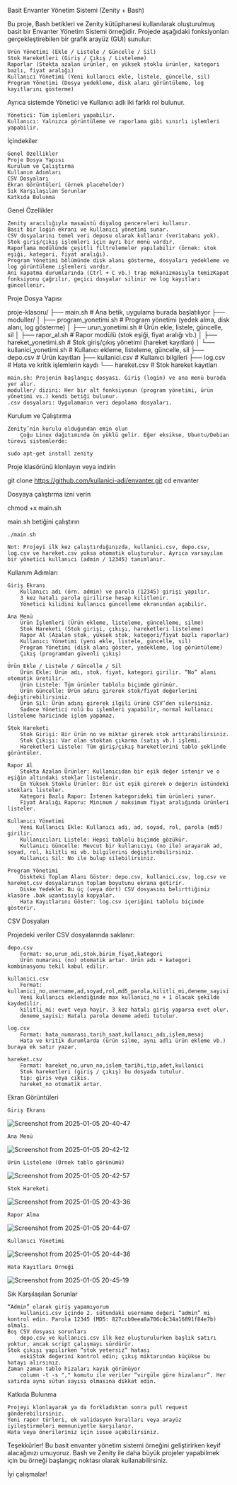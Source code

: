 Basit Envanter Yönetim Sistemi (Zenity + Bash)

Bu proje, Bash betikleri ve Zenity kütüphanesi kullanılarak oluşturulmuş basit bir Envanter Yönetim Sistemi örneğidir. Projede aşağıdaki fonksiyonları gerçekleştirebilen bir grafik arayüz (GUI) sunulur:

    Ürün Yönetimi (Ekle / Listele / Güncelle / Sil)
    Stok Hareketleri (Giriş / Çıkış / Listeleme)
    Raporlar (Stokta azalan ürünler, en yüksek stoklu ürünler, kategori bazlı, fiyat aralığı)
    Kullanıcı Yönetimi (Yeni kullanıcı ekle, listele, güncelle, sil)
    Program Yönetimi (Dosya yedekleme, disk alanı görüntüleme, log kayıtlarını gösterme)

Ayrıca sistemde Yönetici ve Kullanıcı adlı iki farklı rol bulunur.

    Yönetici: Tüm işlemleri yapabilir.
    Kullanıcı: Yalnızca görüntüleme ve raporlama gibi sınırlı işlemleri yapabilir.

İçindekiler

    Genel Özellikler
    Proje Dosya Yapısı
    Kurulum ve Çalıştırma
    Kullanım Adımları
    CSV Dosyaları
    Ekran Görüntüleri (örnek placeholder)
    Sık Karşılaşılan Sorunlar
    Katkıda Bulunma

Genel Özellikler

    Zenity aracılığıyla masaüstü diyalog pencereleri kullanır.
    Basit bir login ekranı ve kullanıcı yönetimi sunar.
    CSV dosyalarını temel veri deposu olarak kullanır (veritabanı yok).
    Stok giriş/çıkış işlemleri için ayrı bir menü vardır.
    Raporlama modülünde çeşitli filtrelemeler yapılabilir (örnek: stok eşiği, kategori, fiyat aralığı).
    Program Yönetimi bölümünde disk alanı gösterme, dosyaları yedekleme ve log görüntüleme işlemleri vardır.
    Ani kapatma durumlarında (Ctrl + C vb.) trap mekanizmasıyla temizKapat fonksiyonu çağrılır, geçici dosyalar silinir ve log kayıtları güncellenir.

Proje Dosya Yapısı

proje-klasoru/
├── main.sh                       # Ana betik, uygulama burada başlatılıyor
├── moduller/
│   ├── program_yonetimi.sh       # Program yönetimi (yedek alma, disk alanı, log gösterme)
│   ├── urun_yonetimi.sh          # Ürün ekle, listele, güncelle, sil
│   ├── rapor_al.sh              # Rapor modülü (stok eşiği, fiyat aralığı vb.)
│   ├── hareket_yonetimi.sh       # Stok giriş/çıkış yönetimi (hareket kayıtları)
│   └── kullanici_yonetimi.sh     # Kullanıcı ekleme, listeleme, güncelle, sil
├── depo.csv                      # Ürün kayıtları
├── kullanici.csv                 # Kullanıcı bilgileri
├── log.csv                       # Hata ve kritik işlemlerin kaydı
└── hareket.csv                   # Stok hareket kayıtları

    main.sh: Projenin başlangıç dosyası. Giriş (login) ve ana menü burada yer alır.
    moduller/ dizini: Her bir alt fonksiyonun (program yönetimi, ürün yönetimi vs.) kendi betiği bulunur.
    .csv dosyaları: Uygulamanın veri depolama dosyaları.

Kurulum ve Çalıştırma

    Zenity’nin kurulu olduğundan emin olun
        Çoğu Linux dağıtımında ön yüklü gelir. Eğer eksikse, Ubuntu/Debian türevi sistemlerde:

    sudo apt-get install zenity

Proje klasörünü klonlayın veya indirin

git clone https://github.com/kullanici-adi/envanter.git
cd envanter

Dosyaya çalıştırma izni verin

chmod +x main.sh

main.sh betiğini çalıştırın

    ./main.sh

    Not: Projeyi ilk kez çalıştırdığınızda, kullanici.csv, depo.csv, log.csv ve hareket.csv yoksa otomatik oluşturulur. Ayrıca varsayılan bir yönetici kullanıcı (admin / 12345) tanımlanır.

Kullanım Adımları

    Giriş Ekranı
        Kullanıcı adı (örn. admin) ve parola (12345) girişi yapılır.
        3 kez hatalı parola girilirse hesap kilitlenir.
        Yönetici kilidini kullanıcı güncelleme ekranından açabilir.

    Ana Menü
        Ürün İşlemleri (Ürün ekleme, listeleme, güncelleme, silme)
        Stok Hareketi (Stok girişi, çıkışı, hareketleri listeleme)
        Rapor Al (Azalan stok, yüksek stok, kategori/fiyat bazlı raporlar)
        Kullanıcı Yönetimi (yeni ekle, listele, güncelle, sil)
        Program Yönetimi (disk alanı göster, yedekleme, log görüntüleme)
        Çıkış (programdan güvenli çıkış)

    Ürün Ekle / Listele / Güncelle / Sil
        Ürün Ekle: Ürün adı, stok, fiyat, kategori girilir. “No” alanı otomatik üretilir.
        Ürün Listele: Tüm ürünler tablolu biçimde görünür.
        Ürün Güncelle: Ürün adını girerek stok/fiyat değerlerini değiştirebilirsiniz.
        Ürün Sil: Ürün adını girerek ilgili ürünü CSV’den silersiniz.
        Sadece Yönetici rolü bu işlemleri yapabilir, normal kullanıcı listeleme haricinde işlem yapamaz.

    Stok Hareketi
        Stok Girişi: Bir ürün no ve miktar girerek stok arttırabilirsiniz.
        Stok Çıkışı: Var olan stoktan çıkarma (satış vb.) işlemi.
        Hareketleri Listele: Tüm giriş/çıkış hareketlerini tablo şeklinde görüntüler.

    Rapor Al
        Stokta Azalan Ürünler: Kullanıcıdan bir eşik değer istenir ve o eşiğin altındaki stoklar listelenir.
        En Yüksek Stoklu Ürünler: Bir üst eşik girerek o değerin üstündeki stokları listeler.
        Kategori Bazlı Rapor: İstenen kategorideki tüm ürünleri sunar.
        Fiyat Aralığı Raporu: Minimum / maksimum fiyat aralığında ürünleri listeler.

    Kullanıcı Yönetimi
        Yeni Kullanıcı Ekle: Kullanıcı adı, ad, soyad, rol, parola (md5) girilir.
        Kullanıcıları Listele: Hepsi tablolu biçimde gözükür.
        Kullanıcı Güncelle: Mevcut bir kullanıcıyı (no ile) arayarak ad, soyad, rol, kilitli mi vb. bilgilerini değiştirebilirsiniz.
        Kullanıcı Sil: No ile bulup silebilirsiniz.

    Program Yönetimi
        Diskteki Toplam Alanı Göster: depo.csv, kullanici.csv, log.csv ve hareket.csv dosyalarının toplam boyutunu ekrana getirir.
        Diske Yedekle: Bu üç (veya dört) CSV dosyasını belirttiğiniz klasöre .bak uzantısıyla kopyalar.
        Hata Kayıtlarını Göster: log.csv içeriğini tablolu biçimde gösterir.

CSV Dosyaları

Projedeki veriler CSV dosyalarında saklanır:

    depo.csv
        Format: no,urun_adi,stok,birim_fiyat,kategori
        Ürün numarası (no) otomatik artar. Ürün adı + kategori kombinasyonu tekil kabul edilir.

    kullanici.csv
        Format: kullanici_no,username,ad,soyad,rol,md5_parola,kilitli_mi,deneme_sayisi
        Yeni kullanıcı eklendiğinde max kullanici_no + 1 olacak şekilde kaydedilir.
        kilitli_mi: evet veya hayir. 3 kez hatalı giriş yaparsa evet olur.
        deneme_sayisi: Hatalı parola deneme adedi tutulur.

    log.csv
        Format: hata_numarası,tarih_saat,kullanıcı_adı,işlem,mesaj
        Hata ve kritik durumlarda (ürün silme, aynı adlı ürün ekleme vb.) buraya ek satır yazar.

    hareket.csv
        Format: hareket_no,urun_no,islem_tarihi,tip,adet,kullanici
        Stok hareketleri (giriş / çıkış) bu dosyada tutulur.
        tip: giris veya cikis.
        hareket_no otomatik artar.

Ekran Görüntüleri

    Giriş Ekranı
![Screenshot from 2025-01-05 20-40-47](https://github.com/user-attachments/assets/befa6f5f-c0e8-4510-be67-10e7215286b1)

    Ana Menü
![Screenshot from 2025-01-05 20-42-12](https://github.com/user-attachments/assets/f44d64ee-3711-40f5-9e55-678bfc57053f)

    Ürün Listeleme (Örnek tablo görünümü)
![Screenshot from 2025-01-05 20-42-57](https://github.com/user-attachments/assets/a98deaa4-bd58-4fa2-8707-2aab37e83ec6)

    Stok Hareketi
![Screenshot from 2025-01-05 20-43-36](https://github.com/user-attachments/assets/a21ce75f-fb3b-4df5-97f1-386702cc97b8)

    Rapor Alma
![Screenshot from 2025-01-05 20-44-07](https://github.com/user-attachments/assets/3587cb63-354a-4119-8bb0-ed092cee21b6)

    Kullanıcı Yönetimi
![Screenshot from 2025-01-05 20-44-36](https://github.com/user-attachments/assets/20ce2d87-d0e7-4400-b30b-0a1c5a81e99f)

    Hata Kayıtları Örneği
  ![Screenshot from 2025-01-05 20-45-19](https://github.com/user-attachments/assets/6a3cbd01-93a7-46ac-aa8e-6e6083704d58)
  

    

Sık Karşılaşılan Sorunlar

    “Admin” olarak giriş yapamıyorum
        kullanici.csv içinde 2. sütundaki username değeri “admin” mi kontrol edin. Parola 12345 (MD5: 827ccb0eea8a706c4c34a16891f84e7b) olmalı.
    Boş CSV dosyası sorunları
        depo.csv ve kullanici.csv ilk kez oluşturulurken başlık satırı yoktur, ancak script çalışmayı sürdürür.
    Stok çıkışı yapılırken “stok yetersiz” hatası
        eskiStok değerini kontrol edin; çıkış miktarından küçükse bu hatayı alırsınız.
    Zaman zaman tablo hizaları kayık görünüyor
        column -t -s "," komutu ile veriler “virgüle göre hizalanır”. Her satırda aynı sütun sayısı olmasına dikkat edin.

Katkıda Bulunma

    Projeyi klonlayarak ya da forkladıktan sonra pull request gönderebilirsiniz.
    Yeni rapor türleri, ek validasyon kuralları veya arayüz iyileştirmeleri memnuniyetle karşılanır.
    Hata veya önerileriniz için issue açabilirsiniz.

Teşekkürler! Bu basit envanter yönetim sistemi örneğini geliştirirken keyif alacağınızı umuyoruz. Bash ve Zenity ile daha büyük projeler yapabilmek için bu örneği başlangıç noktası olarak kullanabilirsiniz.

İyi çalışmalar!
